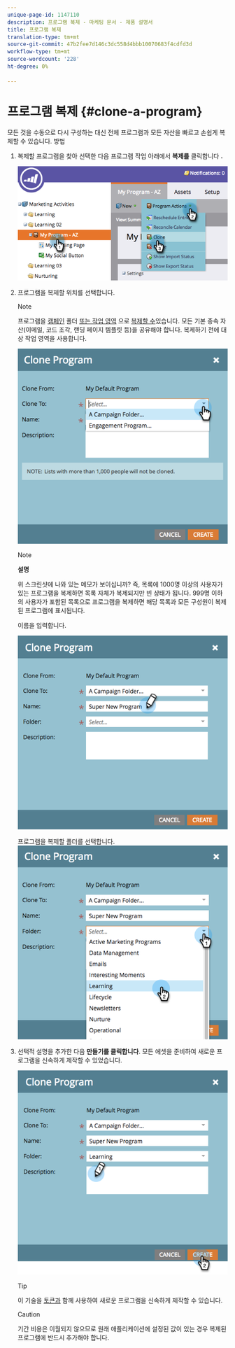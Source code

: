 ```yaml
---
unique-page-id: 1147110
description: 프로그램 복제 - 마케팅 문서 - 제품 설명서
title: 프로그램 복제
translation-type: tm+mt
source-git-commit: 47b2fee7d146c3dc558d4bbb10070683f4cdfd3d
workflow-type: tm+mt
source-wordcount: '228'
ht-degree: 0%

---
```



# 프로그램 복제 {#clone-a-program}

모든 것을 수동으로 다시 구성하는 대신 전체 프로그램과 모든 자산을 빠르고 손쉽게 복제할 수 있습니다. 방법

1. 복제할 프로그램을 찾아 선택한 다음 프로그램 작업 아래에서 **복제를** 클릭합니다 **.**

   ![](assets/image2014-9-5-14-3a31-3a49.png)

1. 프로그램을 복제할 위치를 선택합니다.

   >[!NOTE]
   >
   >프로그램을 [캠페인](../../../../product-docs/core-marketo-concepts/miscellaneous/create-new-campaign-folder.md) 폴더 [또는 작업 영역](../../../../product-docs/core-marketo-concepts/miscellaneous/create-new-campaign-folder.md) 으로 [복제할 수](../../../../product-docs/administration/workspaces-and-person-partitions/create-a-new-workspace.md)있습니다. 모든 기본 종속 자산(이메일, 코드 조각, 랜딩 페이지 템플릿 등)을 공유해야 합니다. 복제하기 전에 대상 작업 영역을 사용합니다.

   ![](assets/cloneto.png)

   >[!NOTE]
   >
   >**설명**
   >
   >
   >위 스크린샷에 나와 있는 메모가 보이십니까? 즉, 목록에 1000명 이상의 사용자가 있는 프로그램을 복제하면 목록 자체가 복제되지만 빈 상태가 됩니다. 999명 이하의 사용자가 포함된 목록으로 프로그램을 복제하면 해당 목록과 모든 구성원이 복제된 프로그램에 표시됩니다.

   이름을 입력합니다.

   ![](assets/cloneprogramname.png)

   프로그램을 복제할 폴더를 선택합니다.
   ![](assets/choosefolderclone.png)

1. 선택적 설명을 추가한 다음 **만들기를 클릭합니다**. 모든 에셋을 준비하여 새로운 프로그램을 신속하게 제작할 수 있었습니다.

   ![](assets/createclone.png)

   >[!TIP]
   >
   >이 기술을 [토큰과](http://docs.marketo.com/display/docs/using+tokens) 함께 사용하여 새로운 프로그램을 신속하게 제작할 수 있습니다.

   >[!CAUTION]
   >
   >기간 비용은 이월되지 않으므로 원래 애플리케이션에 설정된 값이 있는 경우 복제된 프로그램에 반드시 추가해야 합니다.

